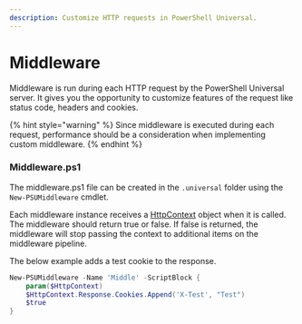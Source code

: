 ```yaml
---
description: Customize HTTP requests in PowerShell Universal.
---
```


# Middleware

Middleware is run during each HTTP request by the PowerShell Universal server. It gives you the opportunity to customize features of the request like status code, headers and cookies.&#x20;

{% hint style="warning" %}
Since middleware is executed during each request, performance should be a consideration when implementing custom middleware.&#x20;
{% endhint %}

### Middleware.ps1

The middleware.ps1 file can be created in the `.universal` folder using the `New-PSUMiddleware` cmdlet.&#x20;

Each middleware instance receives a [HttpContext](https://learn.microsoft.com/en-us/aspnet/core/fundamentals/use-http-context?view=aspnetcore-7.0) object when it is called. The middleware should return true or false. If false is returned, the middleware will stop passing the context to additional items on the middleware pipeline.

The below example adds a test cookie to the response.&#x20;

```powershell
New-PSUMiddleware -Name 'Middle' -ScriptBlock {
    param($HttpContext)
    $HttpContext.Response.Cookies.Append('X-Test', "Test")
    $true
}
```
